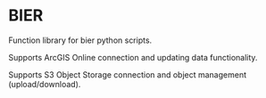 # BIER
Function library for bier python scripts. 

Supports ArcGIS Online connection and updating data functionality.

Supports S3 Object Storage connection and object management (upload/download).